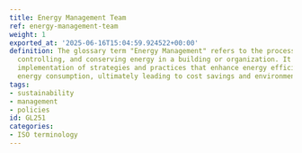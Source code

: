 ```yaml
---
title: Energy Management Team
ref: energy-management-team
weight: 1
exported_at: '2025-06-16T15:04:59.924522+00:00'
definition: The glossary term "Energy Management" refers to the process of monitoring,
  controlling, and conserving energy in a building or organization. It involves the
  implementation of strategies and practices that enhance energy efficiency and reduce
  energy consumption, ultimately leading to cost savings and environmental sustainability.
tags:
- sustainability
- management
- policies
id: GL251
categories:
- ISO terminology
---
```


